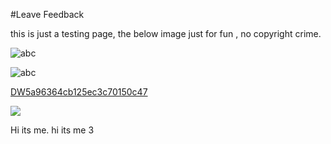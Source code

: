 #Leave Feedback

<div id="feedback-container"></div>
this is just a testing page,
the below image just for fun , no copyright crime.

![abc](../DevImages/Enfiled.jpg)

![abc](Images/DW5a963922d2f2b83b4ce3e9c6.png)


[DW5a96364cb125ec3c70150c47](Examples/DW5a96364cb125ec3c70150c47.cs)

![](https://images.pexels.com/photos/67636/rose-blue-flower-rose-blooms-67636.jpeg)

Hi its me. hi its me 3
